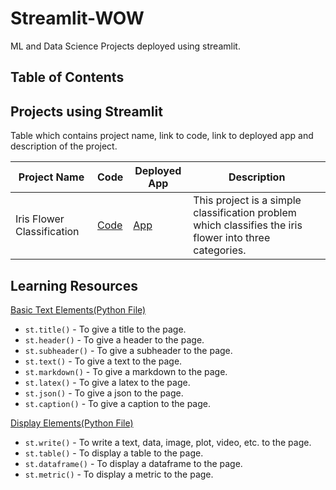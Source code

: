 # Streamlit-WOW
ML and Data Science Projects deployed using streamlit.

## Table of Contents

## Projects using Streamlit

Table which contains project name, link to code, link to deployed app and description of the project.

| **Project Name** | **Code** | **Deployed App** | **Description** |
| ------------ | ---- | ------------ | ----------- |
| Iris Flower Classification | [Code](https://github.com/anurag629/Streamlit-WOW/blob/master/Projects/Iris%20Flower%20Classification/iris_classification.py) | [App](https://share.streamlit.io/anurag629/streamlit-wow/master/Projects/Iris%20Flower%20Classification/iris_classification.py) | This project is a simple classification problem which classifies the iris flower into three categories. |



## Learning Resources

[Basic Text Elements(Python File)](https://github.com/anurag629/Streamlit-WOW/blob/master/Learning/basic_text_elements.py)

* `st.title()` - To give a title to the page.
* `st.header()` - To give a header to the page.
* `st.subheader()` - To give a subheader to the page.
* `st.text()` - To give a text to the page.
* `st.markdown()` - To give a markdown to the page.
* `st.latex()` - To give a latex to the page.
* `st.json()` - To give a json to the page.
* `st.caption()` - To give a caption to the page.

[Display Elements(Python File)](https://github.com/anurag629/Streamlit-WOW/blob/master/Learning/display_element.py)

* `st.write()` - To write a text, data, image, plot, video, etc. to the page.
* `st.table()` - To display a table to the page.
* `st.dataframe()` - To display a dataframe to the page.
* `st.metric()` - To display a metric to the page.
